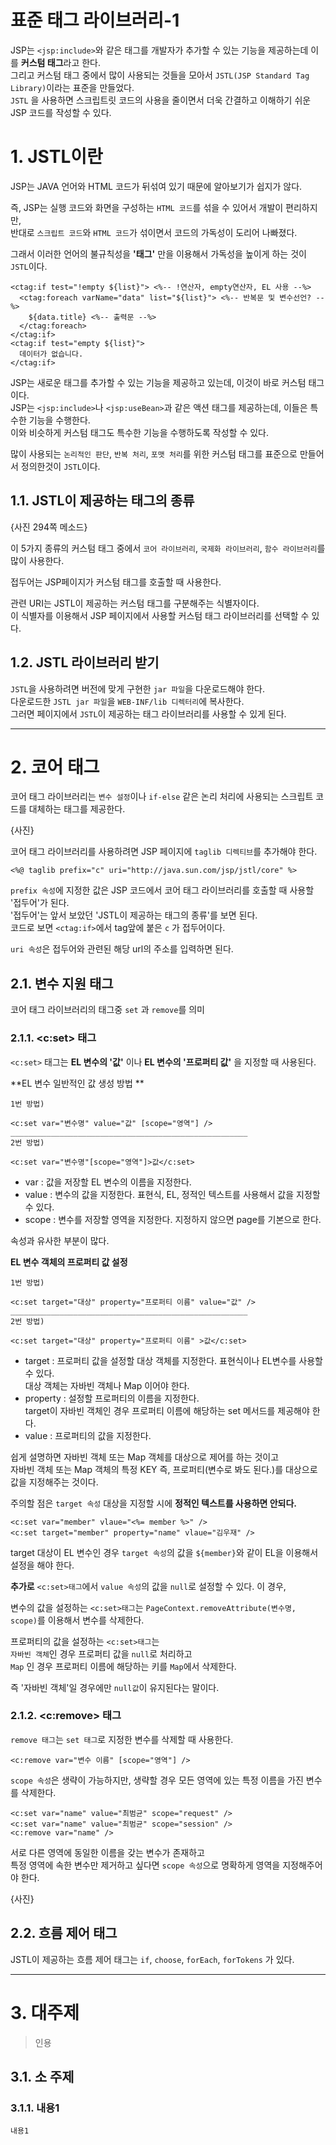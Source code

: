 표준 태그 라이브러리-1
=======================
JSP는 ```<jsp:include>```와 같은 태그를 개발자가 추가할 수 있는 기능을 제공하는데 이를 **커스텀 태그**라고 한다.     
그리고 커스텀 태그 중에서 많이 사용되는 것들을 모아서 ```JSTL(JSP Standard Tag Library)```이라는 표준을 만들었다.    
```JSTL``` 을 사용하면 스크립트릿 코드의 사용을 줄이면서 더욱 간결하고 이해하기 쉬운 JSP 코드를 작성할 수 있다.
  
# 1. JSTL이란
JSP는 JAVA 언어와 HTML 코드가 뒤섞여 있기 때문에 알아보기가 쉽지가 않다.    
      
즉, JSP는 실행 코드와 화면을 구성하는 ```HTML 코드```를 섞을 수 있어서 개발이 편리하지만,       
반대로 ```스크립트 코드```와 ```HTML 코드```가 섞이면서 코드의 가독성이 도리어 나빠졌다.          
     
그래서 이러한 언어의 불규칙성을 **'태그'** 만을 이용해서 가독성을 높이게 하는 것이 ```JSTL```이다.      
```
<ctag:if test="!empty ${list}"> <%-- !연산자, empty연산자, EL 사용 --%>
  <ctag:foreach varName="data" list="${list}"> <%-- 반복문 및 변수선언? --%>
    ${data.title} <%-- 출력문 --%>
  </ctag:foreach>
</ctag:if>
<ctag:if test="empty ${list}">
  데이터가 없습니다.
</ctag:if>    
```
JSP는 새로운 태그를 추가할 수 있는 기능을 제공하고 있는데, 이것이 바로 커스텀 태그이다.       
JSP는 ```<jsp:include>```나 ```<jsp:useBean>```과 같은 액션 태그를 제공하는데, 이들은 특수한 기능을 수행한다.        
이와 비슷하게 커스텀 태그도 특수한 기능을 수행하도록 작성할 수 있다.      
      
많이 사용되는 ```논리적인 판단```, ```반복 처리```, ```포맷 처리```를 위한 커스텀 태그를 표준으로 만들어서 정의한것이 ```JSTL```이다.  
    
## 1.1. JSTL이 제공하는 태그의 종류   
{사진 294쪽 메소드}     
      
이 5가지 종류의 커스텀 태그 중에서 ```코어 라이브러리```, ```국제화 라이브러리```, ```함수 라이브러리```를 많이 사용한다.        
         
접두어는 JSP페이지가 커스텀 태그를 호출할 때 사용한다.    
        
관련 URI는 JSTL이 제공하는 커스텀 태그를 구분해주는 식별자이다.     
이 식별자를 이용해서 JSP 페이지에서 사용할 커스텀 태그 라이브러리를 선택할 수 있다.    
   
## 1.2. JSTL 라이브러리 받기
```JSTL```을 사용하려면 버전에 맞게 구현한 ```jar 파일```을 다운로드해야 한다.   
다운로드한 ```JSTL jar 파일```을 ```WEB-INF/lib 디렉터리```에 복사한다.  
그러면 페이지에서 ```JSTL```이 제공하는 태그 라이브러리를 사용할 수 있게 된다.  
   
***
# 2. 코어 태그
코어 태그 라이브러리는 ```변수 설정```이나 ```if-else``` 같은 논리 처리에 사용되는 스크립트 코드를 대체하는 태그를 제공한다.  
   
{사진}      
  
코어 태그 라이브러리를 사용하려면 JSP 페이지에 ```taglib 디렉티브```를 추가해야 한다.   
```
<%@ taglib prefix="c" uri="http://java.sun.com/jsp/jstl/core" %>
```
```prefix 속성```에 지정한 값은 JSP 코드에서 코어 태그 라이브러리를 호출할 때 사용할 '접두어'가 된다.     
'접두어'는 앞서 보았던 'JSTL이 제공하는 태그의 종류'를 보면 된다.     
코드로 보면 ```<ctag:if>```에서 tag앞에 붙은 ```c``` 가 접두어이다.       
       
```uri 속성```은 접두어와 관련된 해당 url의 주소를 입력하면 된다.      
       
## 2.1. 변수 지원 태그
코어 태그 라이브러리의 태그중 ```set``` 과 ```remove```를 의미  
   
### 2.1.1. <c:set> 태그
```<c:set>``` 태그는 **EL 변수의 '값'** 이나 **EL 변수의 '프로퍼티 값'** 을 지정할 때 사용된다.       
  
**EL 변수 일반적인 값 생성 방법 **
```
1번 방법)

<c:set var="변수명" value="값" [scope="영역"] />
_____________________________________________________
2번 방법)

<c:set var="변수명"[scope="영역"]>값</c:set> 
```   
     
* var : 값을 저장할 EL 변수의 이름을 지정한다.     
* value : 변수의 값을 지정한다. 표현식, EL, 정적인 텍스트를 사용해서 값을 지정할 수 있다.   
* scope : 변수를 저장할 영역을 지정한다. 지정하지 않으면 page를 기본으로 한다.      
    
속성과 유사한 부분이 많다.  
  
**EL 변수 객체의 프로퍼티 값 설정**
```
1번 방법)

<c:set target="대상" property="프로퍼티 이름" value="값" />
_____________________________________________________
2번 방법)

<c:set target="대상" property="프로퍼티 이름" >값</c:set> 
```   
   
* target : 프로퍼티 값을 설정할 대상 객체를 지정한다. 표현식이나 EL변수를 사용할 수 있다.    
대상 객체는 자바빈 객체나 Map 이어야 한다.      
* property : 설정할 프로퍼티의 이름을 지정한다.    
target이 자바빈 객체인 경우 프로퍼티 이름에 해당하는 set 메서드를 제공해야 한다.    
* value : 프로퍼티의 값을 지정한다.     
   
쉽게 설명하면 자바빈 객체 또는 Map 객체를 대상으로 제어를 하는 것이고  
자바빈 객체 또는 Map 객체의 특정 KEY 즉, 프로퍼티(변수로 봐도 된다.)를 대상으로 값을 지정해주는 것이다.   
   
주의할 점은 ```target 속성``` 대상을 지정할 시에 **정적인 텍스트를 사용하면 안되다.**  
```
<c:set var="member" vlaue="<%= member %>" />
<c:set target="member" property="name" vlaue="김우재" />
```
target 대상이 EL 변수인 경우 ```target 속성```의 값을 ```${member}```와 같이 EL을 이용해서 설정을 해야 한다.   

**추가로**
```<c:set>태그```에서 ```value 속성```의 값을 ```null```로 설정할 수 있다. 이 경우, 
   
변수의 값을 설정하는 ```<c:set>태그```는 ```PageContext.removeAttribute(변수명, scope)```를 이용해서 변수를 삭제한다.    
     
프로퍼티의 값을 설정하는 ```<c:set>태그```는      
```자바빈 객체```인 경우 프로퍼티 값을 ```null```로 처리하고    
```Map``` 인 경우 프로퍼티 이름에 해당하는 키를 ```Map```에서 삭제한다.    
    
즉 '자바빈 객체'일 경우에만 ```null값```이 유지된다는 말이다.  
      
### 2.1.2. <c:remove> 태그
```remove 태그```는 ```set 태그```로 지정한 변수를 삭제할 때 사용한다.  
```
<c:remove var="변수 이름" [scope="영역"] />
```
```scope 속성```은 생략이 가능하지만, 생략할 경우 모든 영역에 있는 특정 이름을 가진 변수를 삭제한다.        
```
<c:set var="name" value="최범균" scope="request" />
<c:set var="name" value="최범균" scope="session" />
<c:remove var="name" />
```
서로 다른 영역에 동일한 이름을 갖는 변수가 존재하고  
특정 영역에 속한 변수만 제거하고 싶다면 ```scope 속성```으로 명확하게 영역을 지정해주어야 한다.         
        
{사진}        
              
## 2.2. 흐름 제어 태그 
JSTL이 제공하는 흐름 제어 태그는 ```if```, ```choose```, ```forEach```, ```forTokens``` 가 있다.   
      
      
***
# 3. 대주제
> 인용
## 3.1. 소 주제
### 3.1.1. 내용1
```
내용1
```
